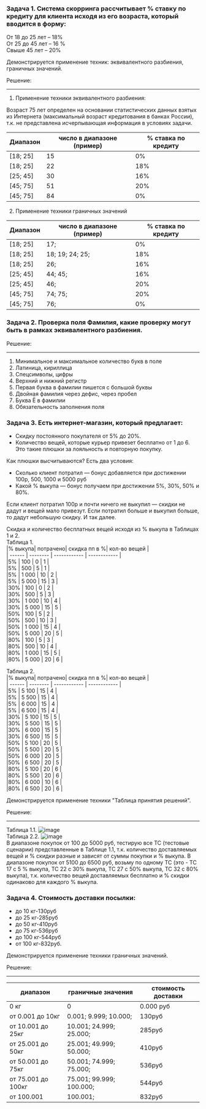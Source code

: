 ### Задача 1. Система скорринга рассчитывает % ставку по кредиту для клиента исходя из его возраста, который вводится в форму:  
От 18 до 25 лет – 18%  
От 25 до 45 лет – 16 %  
Свыше 45 лет – 20% 

Демонстрируется применение техник: эквивалентного разбиения, граничных значений.

Решение:  
____
1. Применение техники эквивалентного разбиения:
   
Возраст 75 лет определен на основании статистических данных взятых из Интернета (максимальный возраст кредитования в банках России), т.к. не представлена исчерпывающая информация в условиях задачи.  

| Диапазон |число в диапазоне (пример)|% ставка по кредиту| 
| ---------| ------------------------ |------------------ | 
|[18; 25]  |15                        |0%                 |  
|[18; 25]  |22                        |18%                |
|[25; 45]  |30                        |16%                |
|[45; 75]  |51                        |20%                |
|[45; 75]  |84                        |0%                 |

2. Применение техники граничных значений
   
| Диапазон |число в диапазоне (пример)|% ставка по кредиту| 
| ---------| ------------------------ |------------------ | 
|[18; 25]  |17;                       |0%                 |  
|[18; 25]  |18; 19; 24; 25;           |18%                |
|[18; 25]  |26;                       |16%                |
|[25; 45]  |44; 45;                   |16%                |
|[25; 45]  |46;                       |20%                |
|[45; 75]  |74; 75;                   |20%                |
|[45; 75]  |76;                       |0%                 |

### Задача 2.  Проверка поля Фамилия, какие проверку могут быть в рамках эквивалентного разбиения. 

Решение:  
___
1.	Минимальное и максимальное количество букв в поле  
2.	Латиница, кириллица  
3.	Спецсимволы, цифры  
4.	Верхний и нижний регистр  
5.	Первая буква в фамилии пишется с большой буквы  
6.	Двойная фамилия через дефис, через пробел  
7.	Буква Ё в фамилии  
8.	Обязательность заполнения поля

### Задача 3. Есть интернет-магазин, который предлагает:  		  					
- Скидку постоянного покупателя от 5% до 20%.	  		  														
- Количество вещей, которые курьер привезет бесплатно от 1 до 6. Это такие плюшки за лояльность и повторную покупку.  

Как плюшки высчитываются? Есть два условия:      		  															
- Сколько клиент потратил — бонус добавляется при достижении 100р, 500, 1000 и 5000 руб    																	
- Какой % выкупа — бонус получаем при достижении 5%, 30%, 50% и 80%.
                     				
Если клиент потратил 100р и почти ничего не выкупил — скидки не дадут и вещей мало привезут.
Если потратил больше и выкупил больше, то дадут небольшую скидку. И так далее.      	

Скидка и количество бесплатных вещей исходя из % выкупа в Таблицах 1 и 2.  
Таблица 1.        							 
|% выкупа| потрачено| скидка пп в %| кол-во вещей | 							
| ------ | -------- | ------------ | ------------ | 							
|5%      | 100      |  0           | 1            |  							
|5%      | 500      |  5           | 1            |							
|5%      | 1 000    |  10          | 2            |							
|5%      | 5 000    |  15          | 3            |							
|30%     | 100      |  0           | 2            |  							
|30%     | 500      |  5           | 3            |							
|30%     | 1 000    |  10          | 4            |							
|30%     | 5 000    |  15          | 5            |							
|50%     | 100      |  5           | 2            |  							
|50%     | 500      |  10          | 3            |							
|50%     | 1 000    |  15          | 4            |							
|50%     | 5 000    |  20          | 5            |							
|80%     | 100      |  5           | 3            |  							
|80%     | 500      |  10          | 4            |							
|80%     | 1 000    |  15          | 5            |							
|80%     | 5 000    |  20          | 6            |

Таблица 2.  
|% выкупа| потрачено| скидка пп в %| кол-во вещей | 							
| ------ | -------- | ------------ | ------------ | 							
|5%      | 5 100    |  15          | 4            |  							
|5%      | 5 500    |  15          | 4            |							
|5%      | 6 000    |  15          | 4            |							
|5%      | 6 500    |  15          | 4            |							
|30%     | 5 100    |  15          | 5            |  							
|30%     | 5 500    |  15          | 5            |							
|30%     | 6 000    |  15          | 5            |							
|30%     | 6 500    |  15          | 5            |							
|50%     | 5 100    |  20          | 5            |  							
|50%     | 5 500    |  20          | 5            |							
|50%     | 6 000    |  20          | 5            |							
|50%     | 6 500    |  20          | 5            |							
|80%     | 5 100    |  20          | 6            |  							
|80%     | 5 500    |  20          | 6            |							
|80%     | 6 000    |  10          | 6            |							
|80%     | 6 500    |  20          | 6            |

Демонстрируется применение техники "Таблица принятия решений".  

Решение:  
___
Таблица 1.1. ![image](https://github.com/OlgaF0111/Test-design-/assets/123538617/03f9e747-0b99-4e68-a24e-206bca23f0ae)  
Таблица 2.2. ![image](https://github.com/OlgaF0111/Test-design-/assets/123538617/adc389e7-e980-43e0-b7c0-7c6242daccaf)  
В диапазоне покупок от 100 до 5000 руб, тестирую все ТС (тестовые сценарии) представленные в Таблице 1.1, т.к. количество доставляемых вещей и % скидки разные и зависят от суммы покупки и % выкупа. В диапазоне покупок от 5100 до 6500 руб, возьму по одному ТС (это - ТС 17 с 5 % выкупа, ТС 22 с 30% выкупа, ТС 27 с 50% выкупа, ТС 32 с 80% выкупа), т.к. количество вещей доставляемых бесплатно и % скидки одинаково для каждого % выкупа.  

### Задача 4. Стоимость доставки посылки: 
* до 10 кг-130руб  
* до 25 кг-285руб   
* до 50 кг-410руб  
* до 75 кг-536руб   
* до 100 кг-544руб   
* от 100 кг-832руб.
        
Демонстрируется применение техники граничных значений.  

Решение:   
____

| диапазон         |граничные значения      | стоимость доставки|  							
| ---------------- | ---------------------- | ----------------- | 					
|0 кг              |0                       | 0.000 руб         |  					
|от 0.001 до 10кг  |0.001; 9.999; 10.000;   | 130руб            |  						
|от 10.001 до 25кг | 10.001; 24.999; 25.000;|285руб		   	 |	
|от 25.001 до 50кг | 25.001; 49.999; 50.000;|410руб			  	 |	
|от 50.001 до 75кг | 50.001; 74.999; 75.000;|536руб 				 |
|от 75.001 до 100кг| 75.001; 99.999; 100.000;|544руб				 |
|от 100.001        | 100.001;               |832руб 				 |
  							
 


